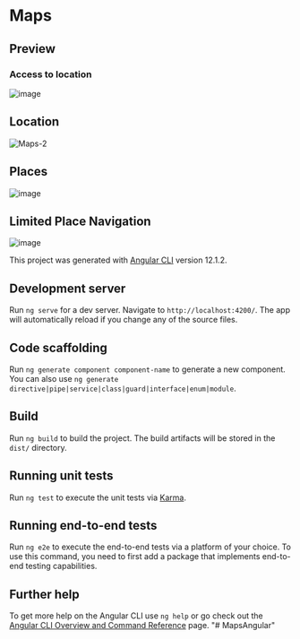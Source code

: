 # Maps

## Preview

### Access to location
![image](https://user-images.githubusercontent.com/81714676/154825284-5fe49e83-6bfa-44f9-a751-474e16fecbbb.png)

## Location
![Maps-2](https://user-images.githubusercontent.com/81714676/154825322-7b03a8f5-d8db-468d-b8ec-e87f1b8057c3.png)

## Places
![image](https://user-images.githubusercontent.com/81714676/154825337-9c3b74ac-7463-4577-8a20-0a6bffdb908e.png)

## Limited Place Navigation
![image](https://user-images.githubusercontent.com/81714676/154825358-e894c89c-258e-4737-9516-cdff85aec72c.png)


This project was generated with [Angular CLI](https://github.com/angular/angular-cli) version 12.1.2.

## Development server

Run `ng serve` for a dev server. Navigate to `http://localhost:4200/`. The app will automatically reload if you change any of the source files.

## Code scaffolding

Run `ng generate component component-name` to generate a new component. You can also use `ng generate directive|pipe|service|class|guard|interface|enum|module`.

## Build

Run `ng build` to build the project. The build artifacts will be stored in the `dist/` directory.

## Running unit tests

Run `ng test` to execute the unit tests via [Karma](https://karma-runner.github.io).

## Running end-to-end tests

Run `ng e2e` to execute the end-to-end tests via a platform of your choice. To use this command, you need to first add a package that implements end-to-end testing capabilities.

## Further help

To get more help on the Angular CLI use `ng help` or go check out the [Angular CLI Overview and Command Reference](https://angular.io/cli) page.
"# MapsAngular" 
